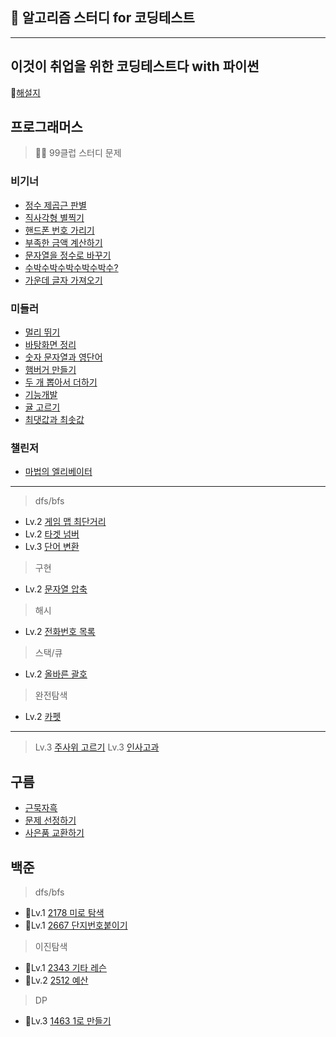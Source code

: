 ## 👾 알고리즘 스터디 for 코딩테스트
-----------
## 이것이 취업을 위한 코딩테스트다 with 파이썬
📗[해설지](https://github.com/ndb796/python-for-coding-test)

## 프로그래머스
> 🙇‍♂️ 99클럽 스터디 문제
### 비기너
- [정수 제곱근 판별](https://school.programmers.co.kr/learn/courses/30/lessons/12934)
- [직사각형 별찍기](https://school.programmers.co.kr/learn/courses/30/lessons/12969?language=python3)
- [핸드폰 번호 가리기](https://school.programmers.co.kr/learn/courses/30/lessons/12948)
- [부족한 금액 계산하기](https://school.programmers.co.kr/learn/courses/30/lessons/82612)
- [문자열을 정수로 바꾸기](https://school.programmers.co.kr/learn/courses/30/lessons/12925)
- [수박수박수박수박수박수?](https://school.programmers.co.kr/learn/courses/30/lessons/12922)
- [가운데 글자 가져오기](https://school.programmers.co.kr/learn/courses/30/lessons/12903)
### 미들러
- [멀리 뛰기](https://school.programmers.co.kr/learn/courses/30/lessons/12914)
- [바탕화면 정리](https://school.programmers.co.kr/learn/courses/30/lessons/161990)
- [숫자 문자열과 영단어](https://school.programmers.co.kr/learn/courses/30/lessons/81301)
- [햄버거 만들기](https://school.programmers.co.kr/learn/courses/30/lessons/133502)
- [두 개 뽑아서 더하기](https://school.programmers.co.kr/learn/courses/30/lessons/68644)
- [기능개발](https://school.programmers.co.kr/learn/courses/30/lessons/42586)
- [귤 고르기](https://school.programmers.co.kr/learn/courses/30/lessons/138476)
- [최댓값과 최솟값](https://school.programmers.co.kr/learn/courses/30/lessons/12939)
### 챌린저
- [마법의 엘리베이터](https://school.programmers.co.kr/learn/courses/30/lessons/148653) 
-------
> dfs/bfs
- Lv.2 [게임 맵 최단거리](https://school.programmers.co.kr/learn/courses/30/lessons/1844)
- Lv.2 [타겟 넘버](https://school.programmers.co.kr/learn/courses/30/lessons/43165)
- Lv.3 [단어 변환](https://school.programmers.co.kr/learn/courses/30/lessons/43163)
> 구현
- Lv.2 [문자열 압축](https://school.programmers.co.kr/learn/courses/30/lessons/60057)
> 해시
- Lv.2 [전화번호 목록](https://school.programmers.co.kr/learn/courses/30/lessons/42577)
> 스택/큐
- Lv.2 [올바른 괄호](https://school.programmers.co.kr/learn/courses/30/lessons/12909)
> 완전탐색
- Lv.2 [카펫](https://school.programmers.co.kr/learn/courses/30/lessons/42842)
-------
> Lv.3 [주사위 고르기](https://school.programmers.co.kr/learn/courses/30/lessons/258709)
> Lv.3 [인사고과](https://school.programmers.co.kr/learn/courses/30/lessons/152995)

## 구름
- [근묵자흑](https://yoloaeee.tistory.com/78)
- [문제 선정하기](https://dduniverse.tistory.com/entry/%EA%B5%AC%EB%A6%84-%EC%95%8C%EA%B3%A0%EB%A6%AC%EC%A6%98-%EB%A8%BC%EB%8D%B0%EC%9D%B4-%EC%B1%8C%EB%A6%B0%EC%A7%80-2%EC%A3%BC%EC%B0%A8-%EB%AC%B8%EC%A0%9C1-%ED%95%A9%EA%B2%A9%EC%9E%90-%EC%B0%BE%EA%B8%B0)
- [사은품 교환하기](https://level.goorm.io/exam/47878/%EC%82%AC%EC%9D%80%ED%92%88-%EA%B5%90%ED%99%98%ED%95%98%EA%B8%B0/quiz/1)

## 백준
> dfs/bfs
- 🥈Lv.1 [2178 미로 탐색](https://www.acmicpc.net/problem/2178)
- 🥈Lv.1 [2667 단지번호붙이기](https://www.acmicpc.net/problem/2667)

> 이진탐색
- 🥈Lv.1 [2343 기타 레슨](https://www.acmicpc.net/problem/2343)
- 🥈Lv.2 [2512 예산](https://www.acmicpc.net/problem/2512)

> DP
- 🥈Lv.3 [1463 1로 만들기](https://www.acmicpc.net/problem/2343)